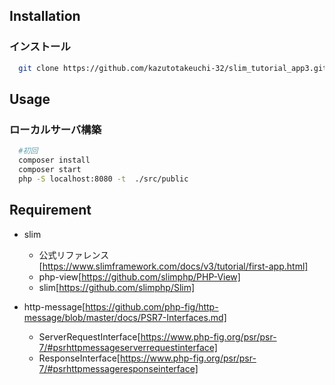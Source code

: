 ## Installation
  ### インストール
  ``` bash
    git clone https://github.com/kazutotakeuchi-32/slim_tutorial_app3.git
  ```
## Usage

  ### ローカルサーバ構築
  ```bash
    #初回
    composer install
    composer start
    php -S localhost:8080 -t  ./src/public
  ```

## Requirement

  - slim
    - 公式リファレンス[https://www.slimframework.com/docs/v3/tutorial/first-app.html]
    - php-view[https://github.com/slimphp/PHP-View]
    - slim[https://github.com/slimphp/Slim]
    
  - http-message[https://github.com/php-fig/http-message/blob/master/docs/PSR7-Interfaces.md]
    - ServerRequestInterface[https://www.php-fig.org/psr/psr-7/#psrhttpmessageserverrequestinterface]
    - ResponseInterface[https://www.php-fig.org/psr/psr-7/#psrhttpmessageresponseinterface]

